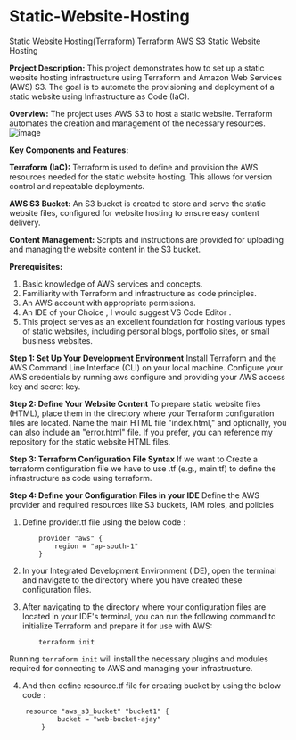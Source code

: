 # Static-Website-Hosting
Static Website Hosting(Terraform)
Terraform AWS S3 Static Website Hosting

**Project Description:**
This project demonstrates how to set up a static website hosting infrastructure using Terraform and Amazon Web Services (AWS) S3. The goal is to automate the provisioning and deployment of a static website using Infrastructure as Code (IaC).

**Overview:**
The project uses AWS S3 to host a static website. Terraform automates the creation and management of the necessary resources.
![image](https://github.com/user-attachments/assets/b2221dc6-509f-4bd1-8da5-1badf221259a)

**Key Components and Features:**

**Terraform (IaC):**
Terraform is used to define and provision the AWS resources needed for the static website hosting. This allows for version control and repeatable deployments.

**AWS S3 Bucket:**
An S3 bucket is created to store and serve the static website files, configured for website hosting to ensure easy content delivery.

**Content Management:**
Scripts and instructions are provided for uploading and managing the website content in the S3 bucket.

**Prerequisites:**
1. Basic knowledge of AWS services and concepts.
2. Familiarity with Terraform and infrastructure as code principles.
3. An AWS account with appropriate permissions.
4. An IDE of your Choice , I would suggest VS Code Editor .
5. This project serves as an excellent foundation for hosting various types of static websites, including personal blogs, portfolio sites, or small business websites.

**Step 1: Set Up Your Development Environment**
Install Terraform and the AWS Command Line Interface (CLI) on your local machine. Configure your AWS credentials by running aws configure and providing your AWS access key and secret key.

**Step 2: Define Your Website Content**
To prepare static website files (HTML), place them in the directory where your Terraform configuration files are located. Name the main HTML file "index.html," and optionally, you can also include an "error.html" file. If you prefer, you can reference my repository for the static website HTML files.

**Step 3: Terraform Configuration File Syntax**
If we want to Create a terraform configuration file we have to use .tf (e.g., main.tf) to define the infrastructure as code using terraform.

**Step 4: Define your Configuration Files in your IDE**
Define the AWS provider and required resources like S3 buckets, IAM roles, and policies
1. Define provider.tf file using the below code :
    ```hcl
        provider "aws" {
            region = "ap-south-1"
        }
    ```
2. In your Integrated Development Environment (IDE), open the terminal and navigate to the directory where you have created these configuration files.
3. After navigating to the directory where your configuration files are located in your IDE's terminal, you can run the following command to initialize Terraform and prepare it for use with AWS:

   ```hcl
       terraform init
   ```
Running `terraform init` will install the necessary plugins and modules required for connecting to AWS and managing your infrastructure.

4. And then define resource.tf file for creating bucket by using the below code :

```hcl
    resource "aws_s3_bucket" "bucket1" {
            bucket = "web-bucket-ajay"
        }
```
